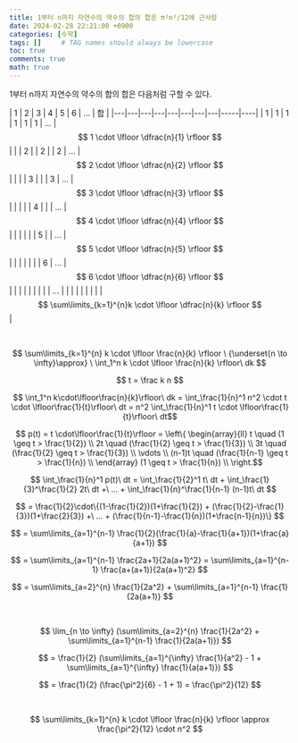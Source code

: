 ```yaml
---
title: 1부터 n까지 자연수의 약수의 합의 합은 π²n²/12에 근사함
date: 2024-02-28 22:21:00 +0900
categories: [수학]
tags: []     # TAG names should always be lowercase
toc: true
comments: true
math: true
---
```


1부터 n까지 자연수의 약수의 합의 합은 다음처럼 구할 수 있다.

| 1 | 2 | 3 | 4 | 5 | 6 | ... | 합 |
|---|---|---|---|---|---|---|---|-----|----|
| 1 | 1 | 1 | 1 | 1 | 1 | ... | $$ 1 \cdot \lfloor \dfrac{n}{1} \rfloor $$ |
|   | 2 |   | 2 |   | 2 | ... | $$ 2 \cdot \lfloor \dfrac{n}{2} \rfloor $$ |
|   |   | 3 |   |   | 3 | ... | $$ 3 \cdot \lfloor \dfrac{n}{3} \rfloor $$ |
|   |   |   | 4 |   |   | ... | $$ 4 \cdot \lfloor \dfrac{n}{4} \rfloor $$ |
|   |   |   |   | 5 |   | ... | $$ 5 \cdot \lfloor \dfrac{n}{5} \rfloor $$ |
|   |   |   |   |   | 6 | ... | $$ 6 \cdot \lfloor \dfrac{n}{6} \rfloor $$ |
|   |   |   |   |   |   |  | ... |
|   |   |   |   |   |   |  | $$ \sum\limits_{k=1}^{n}k \cdot \lfloor \dfrac{n}{k} \rfloor $$ |

<br>

$$ \sum\limits_{k=1}^{n} k \cdot \lfloor \frac{n}{k} \rfloor \ {\underset{n \to \infty}\approx} \  \int_1^n k \cdot \lfloor \frac{n}{k} \rfloor\ dk $$

$$ t = \frac k n $$

$$ \int_1^n k\cdot\lfloor\frac{n}{k}\rfloor\ dk = \int_\frac{1}{n}^1 n^2 \cdot t \cdot \lfloor\frac{1}{t}\rfloor\ dt = n^2 \int_\frac{1}{n}^1 t \cdot \lfloor\frac{1}{t}\rfloor\ dt$$

$$ p(t) = t \cdot\lfloor\frac{1}{t}\rfloor = \left\{
    \begin{array}{ll}
        t \quad (1 \geq t > \frac{1}{2}) \\
        2t \quad (\frac{1}{2} \geq t > \frac{1}{3}) \\
        3t \quad (\frac{1}{2} \geq t > \frac{1}{3}) \\
        \vdots \\
        (n-1)t \quad (\frac{1}{n-1} \geq t > \frac{1}{n}) \\
    \end{array} (1 \geq t > \frac{1}{n}) \\
\right.$$

$$ \int_\frac{1}{n}^1 p(t)\ dt = \int_\frac{1}{2}^1 t\ dt + \int_\frac{1}{3}^\frac{1}{2} 2t\ dt +\ ... + \int_\frac{1}{n}^\frac{1}{n-1} (n-1)t\ dt $$

$$ = \frac{1}{2}\cdot\{(1-\frac{1}{2})(1+\frac{1}{2}) + (\frac{1}{2}-\frac{1}{3})(1+\frac{2}{3}) +\ ... + (\frac{1}{n-1}-\frac{1}{n})(1+\frac{n-1}{n})\} $$

$$ = \sum\limits_{a=1}^{n-1} \frac{1}{2}(\frac{1}{a}-\frac{1}{a+1})(1+\frac{a}{a+1}) $$

$$ = \sum\limits_{a=1}^{n-1} \frac{2a+1}{2a(a+1)^2} = \sum\limits_{a=1}^{n-1} \frac{a+(a+1)}{2a(a+1)^2} $$

$$ = \sum\limits_{a=2}^{n} \frac{1}{2a^2} + \sum\limits_{a=1}^{n-1} \frac{1}{2a(a+1)} $$

<br>

$$ \lim_{n \to \infty} (\sum\limits_{a=2}^{n} \frac{1}{2a^2} + \sum\limits_{a=1}^{n-1} \frac{1}{2a(a+1)}) $$

$$ = \frac{1}{2} (\sum\limits_{a=1}^{\infty} \frac{1}{a^2} - 1 + \sum\limits_{a=1}^{\infty} \frac{1}{a(a+1)}) $$

$$ = \frac{1}{2} (\frac{\pi^2}{6} - 1 + 1) = \frac{\pi^2}{12} $$

<br>

$$ \sum\limits_{k=1}^{n} k \cdot \lfloor \frac{n}{k} \rfloor \approx \frac{\pi^2}{12} \cdot n^2 $$